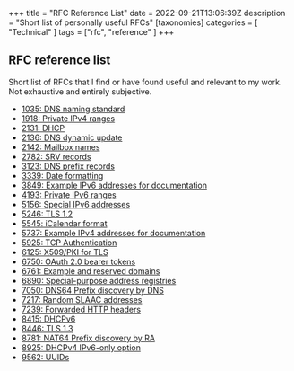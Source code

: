 +++
title = "RFC Reference List"
date = 2022-09-21T13:06:39Z
description = "Short list of personally useful RFCs"
[taxonomies]
categories = [ "Technical" ]
tags = ["rfc", "reference" ]
+++

## RFC reference list

Short list of RFCs that I find or have found useful and relevant to my work. Not exhaustive and entirely subjective.

- [1035: DNS naming standard](https://www.rfc-editor.org/rfc/rfc1035)
- [1918: Private IPv4 ranges](https://www.rfc-editor.org/rfc/rfc1918)
- [2131: DHCP](https://www.rfc-editor.org/rfc/rfc1514)
- [2136: DNS dynamic update](https://www.rfc-editor.org/rfc/rfc2136)
- [2142: Mailbox names](https://www.rfc-editor.org/rfc/rfc2142)
- [2782: SRV records](https://www.rfc-editor.org/rfc/rfc2782)
- [3123: DNS prefix records](https://www.rfc-editor.org/rfc/rfc3123)
- [3339: Date formatting](https://www.rfc-editor.org/rfc/rfc3339)
- [3849: Example IPv6 addresses for documentation](https://www.rfc-editor.org/rfc/rfc3849)
- [4193: Private IPv6 ranges](https://www.rfc-editor.org/rfc/rfc4193)
- [5156: Special IPv6 addresses](https://www.rfc-editor.org/rfc/rfc5156)
- [5246: TLS 1.2](https://www.rfc-editor.org/rfc/rfc5246)
- [5545: iCalendar format](https://www.rfc-editor.org/rfc/rfc5545)
- [5737: Example IPv4 addresses for documentation](https://www.rfc-editor.org/rfc/rfc5737)
- [5925: TCP Authentication](https://datatracker.ietf.org/doc/html/rfc5925)
- [6125: X509/PKI for TLS](https://www.rfc-editor.org/rfc/rfc6125)
- [6750: OAuth 2.0 bearer tokens](https://www.rfc-editor.org/rfc/rfc6750)
- [6761: Example and reserved domains](https://www.rfc-editor.org/rfc/rfc6761)
- [6890: Special-purpose address registries](https://www.rfc-editor.org/rfc/rfc6890)
- [7050: DNS64 Prefix discovery by DNS](https://www.rfc-editor.org/rfc/rfc7050)
- [7217: Random SLAAC addresses](https://www.rfc-editor.org/rfc/rfc7217)
- [7239: Forwarded HTTP headers](https://www.rfc-editor.org/rfc/rfc7239)
- [8415: DHCPv6](https://www.rfc-editor.org/rfc/rfc8415)
- [8446: TLS 1.3](https://www.rfc-editor.org/rfc/rfc8446)
- [8781: NAT64 Prefix discovery by RA](https://www.rfc-editor.org/rfc/rfc8781)
- [8925: DHCPv4 IPv6-only option](https://www.rfc-editor.org/rfc/rfc8925)
- [9562: UUIDs](https://www.rfc-editor.org/rfc/rfc9562)
